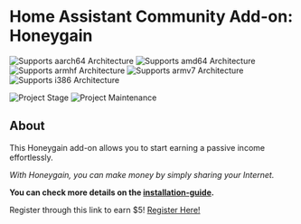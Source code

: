 # Home Assistant Community Add-on: Honeygain

![Supports aarch64 Architecture][aarch64-shield]
![Supports amd64 Architecture][amd64-shield]
![Supports armhf Architecture][armhf-shield]
![Supports armv7 Architecture][armv7-shield]
![Supports i386 Architecture][i386-shield]

![Project Stage][project-stage-shield]
![Project Maintenance][maintenance-shield]

<!---
[![Sponsor Sérgio via GitHub Sponsors][github-sponsors-shield]][github-sponsors]
-->

## About

This Honeygain add-on allows you to start earning a passive income effortlessly.

_With Honeygain, you can make money by simply sharing your Internet._

**You can check more details on the [installation-guide](https://r.honeygain.me/SERGI422D9).**

Register through this link to earn $5! [Register Here!](https://dashboard.honeygain.com/ref/SERGI422D9)

[aarch64-shield]: https://img.shields.io/badge/aarch64-yes-green.svg
[amd64-shield]: https://img.shields.io/badge/amd64-yes-green.svg
[armhf-shield]: https://img.shields.io/badge/armhf-yes-green.svg
[armv7-shield]: https://img.shields.io/badge/armv7-yes-green.svg
[github-sponsors]: https://github.com/sponsors/ssousa
[i386-shield]: https://img.shields.io/badge/i386-yes-green.svg
[maintenance-shield]: https://img.shields.io/maintenance/yes/2023.svg

[project-stage-shield]: https://img.shields.io/badge/project%20stage-experimental-yellow.svg